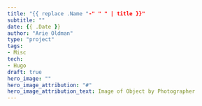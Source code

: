 ```yaml
---
title: "{{ replace .Name "-" " " | title }}"
subtitle: ""
date: {{ .Date }}
author: "Arie Oldman"
type: "project"
tags:
- Misc
tech:
- Hugo
draft: true
hero_image: ""
hero_image_attribution: "#"
hero_image_attribution_text: Image of Object by Photographer
---
```

